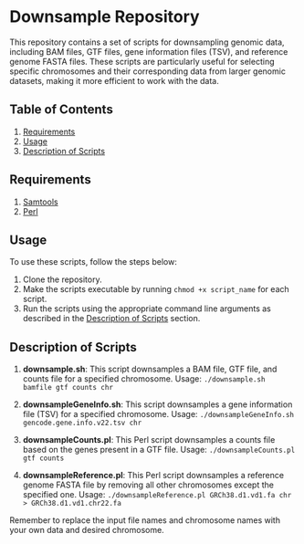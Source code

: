 # Downsample Repository

This repository contains a set of scripts for downsampling genomic data, including BAM files, GTF files, gene information files (TSV), and reference genome FASTA files. These scripts are particularly useful for selecting specific chromosomes and their corresponding data from larger genomic datasets, making it more efficient to work with the data.

## Table of Contents

1. [Requirements](#requirements)
2. [Usage](#usage)
3. [Description of Scripts](#description-of-scripts)

## Requirements

1. [Samtools](http://www.htslib.org/)
2. [Perl](https://www.perl.org/)

## Usage

To use these scripts, follow the steps below:

1. Clone the repository.
2. Make the scripts executable by running `chmod +x script_name` for each script.
3. Run the scripts using the appropriate command line arguments as described in the [Description of Scripts](#description-of-scripts) section.

## Description of Scripts

1. **downsample.sh**: This script downsamples a BAM file, GTF file, and counts file for a specified chromosome. Usage: `./downsample.sh bamfile gtf counts chr`

2. **downsampleGeneInfo.sh**: This script downsamples a gene information file (TSV) for a specified chromosome. Usage: `./downsampleGeneInfo.sh gencode.gene.info.v22.tsv chr`

3. **downsampleCounts.pl**: This Perl script downsamples a counts file based on the genes present in a GTF file. Usage: `./downsampleCounts.pl gtf counts`

4. **downsampleReference.pl**: This Perl script downsamples a reference genome FASTA file by removing all other chromosomes except the specified one. Usage: `./downsampleReference.pl GRCh38.d1.vd1.fa chr > GRCh38.d1.vd1.chr22.fa`

Remember to replace the input file names and chromosome names with your own data and desired chromosome.
